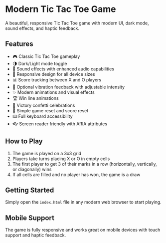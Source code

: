 # Modern Tic Tac Toe Game

A beautiful, responsive Tic Tac Toe game with modern UI, dark mode, sound effects, and haptic feedback.

## Features

- 🎮 Classic Tic Tac Toe gameplay
- 🌗 Dark/Light mode toggle
- 🎵 Sound effects with enhanced audio capabilities
- 📱 Responsive design for all device sizes
- 📊 Score tracking between X and O players
- 📳 Optional vibration feedback with adjustable intensity
- ✨ Modern animations and visual effects
- 🏆 Win line animations
- 🎉 Victory confetti celebrations
- 🔄 Simple game reset and score reset
- ⌨️ Full keyboard accessibility
- 👓 Screen reader friendly with ARIA attributes

## How to Play

1. The game is played on a 3x3 grid
2. Players take turns placing X or O in empty cells
3. The first player to get 3 of their marks in a row (horizontally, vertically, or diagonally) wins
4. If all cells are filled and no player has won, the game is a draw

## Getting Started

Simply open the `index.html` file in any modern web browser to start playing.

## Mobile Support

The game is fully responsive and works great on mobile devices with touch support and haptic feedback.